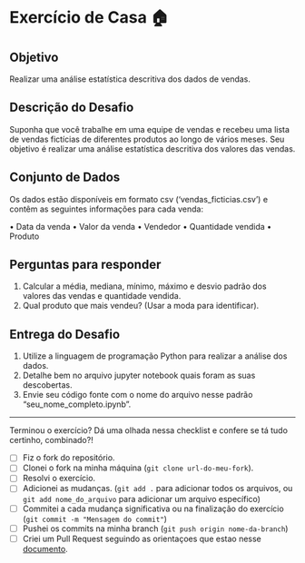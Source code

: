 # Exercício de Casa 🏠 

## Objetivo

Realizar uma análise estatística descritiva dos dados de vendas.

## Descrição do Desafio

Suponha que você trabalhe em uma equipe de vendas e recebeu uma lista de vendas fictícias de diferentes produtos ao longo de vários meses. Seu objetivo é realizar uma análise estatística descritiva dos valores das vendas.

## Conjunto de Dados
Os dados estão disponíveis em formato csv (‘vendas_ficticias.csv’) e contêm as seguintes informações para cada venda:

  •	Data da venda
  •	Valor da venda
  •	Vendedor
  •	Quantidade vendida
  •	Produto

## Perguntas para responder
1.	Calcular a média, mediana, mínimo, máximo e desvio padrão dos valores das vendas e quantidade vendida.
2.	Qual produto que mais vendeu? (Usar a moda para identificar).

## Entrega do Desafio
1.	Utilize a linguagem de programação Python para realizar a análise dos dados.
2.	Detalhe bem no arquivo jupyter notebook quais foram as suas descobertas.
3.	Envie seu código fonte com o nome do arquivo nesse padrão “seu_nome_completo.ipynb”.

---

Terminou o exercício? Dá uma olhada nessa checklist e confere se tá tudo certinho, combinado?!

- [ ] Fiz o fork do repositório.
- [ ] Clonei o fork na minha máquina (`git clone url-do-meu-fork`).
- [ ] Resolvi o exercício.
- [ ] Adicionei as mudanças. (`git add .` para adicionar todos os arquivos, ou `git add nome_do_arquivo` para adicionar um arquivo específico)
- [ ] Commitei a cada mudança significativa ou na finalização do exercício (`git commit -m "Mensagem do commit"`)
- [ ] Pushei os commits na minha branch (`git push origin nome-da-branch`)
- [ ] Criei um Pull Request seguindo as orientaçoes que estao nesse [documento](https://github.com/mflilian/repo-example/blob/main/exercicios/para-casa/instrucoes-pull-request.md).
